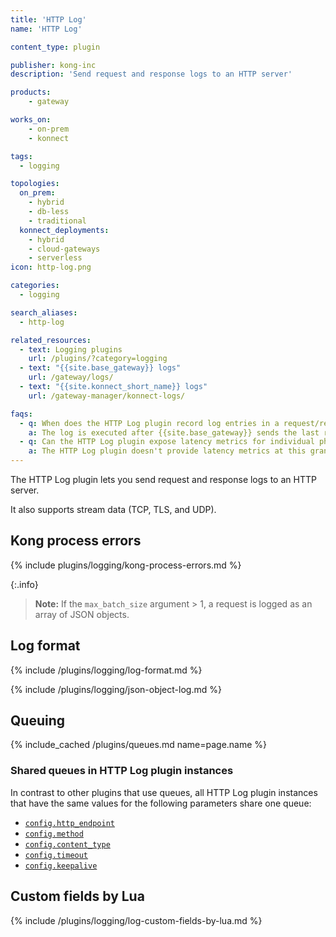 ```yaml
---
title: 'HTTP Log'
name: 'HTTP Log'

content_type: plugin

publisher: kong-inc
description: 'Send request and response logs to an HTTP server'

products:
    - gateway

works_on:
    - on-prem
    - konnect

tags:
  - logging

topologies:
  on_prem:
    - hybrid
    - db-less
    - traditional
  konnect_deployments:
    - hybrid
    - cloud-gateways
    - serverless
icon: http-log.png

categories:
  - logging

search_aliases:
  - http-log

related_resources:
  - text: Logging plugins
    url: /plugins/?category=logging
  - text: "{{site.base_gateway}} logs"
    url: /gateway/logs/
  - text: "{{site.konnect_short_name}} logs"
    url: /gateway-manager/konnect-logs/

faqs:
  - q: When does the HTTP Log plugin record log entries in a request/response timeline?
    a: The log is executed after {{site.base_gateway}} sends the last response byte to the client. 
  - q: Can the HTTP Log plugin expose latency metrics for individual phases of the request lifecycle (such as `rewrite`, `access`, `header_filter`, and `body_filter`)?
    a: The HTTP Log plugin doesn't provide latency metrics at this granular level. Instead, use [the Debugger {{site.konnect_short_name}}](/gateway/debugger/).
---
```


The HTTP Log plugin lets you send request and response logs to an HTTP server.

It also supports stream data (TCP, TLS, and UDP).

## Kong process errors

{% include plugins/logging/kong-process-errors.md %}

{:.info}
> **Note:** If the `max_batch_size` argument > 1, a request is logged as an array of JSON objects.

## Log format

{% include /plugins/logging/log-format.md %}

{% include /plugins/logging/json-object-log.md %}

## Queuing

{% include_cached /plugins/queues.md name=page.name %}

### Shared queues in HTTP Log plugin instances

In contrast to other plugins that use queues, all HTTP Log plugin instances that have the same values for the following parameters share one queue:

* [`config.http_endpoint`](./reference/#schema--config-http-endpoint)
* [`config.method`](./reference/#schema--config-method)
* [`config.content_type`](./reference/#schema--config-content-type)
* [`config.timeout`](./reference/#schema--config-timeout)
* [`config.keepalive`](./reference/#schema--config-keepalive)

## Custom fields by Lua

{% include /plugins/logging/log-custom-fields-by-lua.md %}
